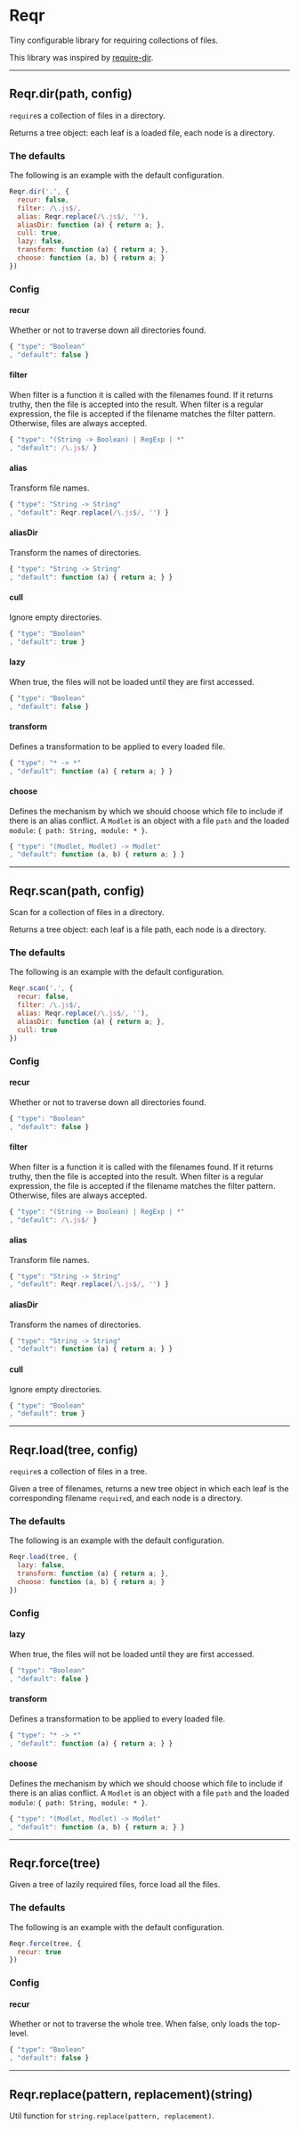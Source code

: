 # Reqr

Tiny configurable library for requiring collections of files.

This library was inspired by [require-dir](https://www.npmjs.org/package/require-dir).

---

## Reqr.dir(path, config)

`require`s a collection of files in a directory.

Returns a tree object: each leaf is a loaded file, each node is a directory.


### The defaults

The following is an example with the default configuration.

```js
Reqr.dir('.', {
  recur: false,
  filter: /\.js$/,
  alias: Reqr.replace(/\.js$/, ''),
  aliasDir: function (a) { return a; },
  cull: true,
  lazy: false,
  transform: function (a) { return a; },
  choose: function (a, b) { return a; }
})
```


### Config

#### recur

Whether or not to traverse down all directories found.

```js
{ "type": "Boolean"
, "default": false }
```

#### filter

When filter is a function it is called with the filenames found. If it returns truthy, then the file is accepted into the result. When filter is a regular expression, the file is accepted if the filename matches the filter pattern. Otherwise, files are always accepted.

```js
{ "type": "(String -> Boolean) | RegExp | *"
, "default": /\.js$/ }
```

#### alias

Transform file names.

```js
{ "type": "String -> String"
, "default": Reqr.replace(/\.js$/, '') }
```

#### aliasDir

Transform the names of directories.

```js
{ "type": "String -> String"
, "default": function (a) { return a; } }
```

#### cull

Ignore empty directories.

```js
{ "type": "Boolean"
, "default": true }
```

#### lazy

When true, the files will not be loaded until they are first accessed.

```js
{ "type": "Boolean"
, "default": false }
```

#### transform

Defines a transformation to be applied to every loaded file.

```js
{ "type": "* -> *"
, "default": function (a) { return a; } }
```

#### choose

Defines the mechanism by which we should choose which file to include if
there is an alias conflict.  A `Modlet` is an object with a file `path` and
the loaded `module`: `{ path: String, module: * }`.

```js
{ "type": "(Modlet, Modlet) -> Modlet"
, "default": function (a, b) { return a; } }
```


---

## Reqr.scan(path, config)


Scan for a collection of files in a directory.

Returns a tree object: each leaf is a file path, each node is a directory.


### The defaults

The following is an example with the default configuration.

```js
Reqr.scan('.', {
  recur: false,
  filter: /\.js$/,
  alias: Reqr.replace(/\.js$/, ''),
  aliasDir: function (a) { return a; },
  cull: true
})
```


### Config

#### recur

Whether or not to traverse down all directories found.

```js
{ "type": "Boolean"
, "default": false }
```

#### filter

When filter is a function it is called with the filenames found. If it returns truthy, then the file is accepted into the result. When filter is a regular expression, the file is accepted if the filename matches the filter pattern. Otherwise, files are always accepted.

```js
{ "type": "(String -> Boolean) | RegExp | *"
, "default": /\.js$/ }
```

#### alias

Transform file names.

```js
{ "type": "String -> String"
, "default": Reqr.replace(/\.js$/, '') }
```

#### aliasDir

Transform the names of directories.

```js
{ "type": "String -> String"
, "default": function (a) { return a; } }
```

#### cull

Ignore empty directories.

```js
{ "type": "Boolean"
, "default": true }
```


---

## Reqr.load(tree, config)

`require`s a collection of files in a tree.

Given a tree of filenames, returns a new tree object in which each leaf is
the corresponding filename `require`d, and each node is a directory.


### The defaults

The following is an example with the default configuration.

```js
Reqr.load(tree, {
  lazy: false,
  transform: function (a) { return a; },
  choose: function (a, b) { return a; }
})
```


### Config

#### lazy

When true, the files will not be loaded until they are first accessed.

```js
{ "type": "Boolean"
, "default": false }
```

#### transform

Defines a transformation to be applied to every loaded file.

```js
{ "type": "* -> *"
, "default": function (a) { return a; } }
```

#### choose

Defines the mechanism by which we should choose which file to include if
there is an alias conflict.  A `Modlet` is an object with a file `path` and
the loaded `module`: `{ path: String, module: * }`.

```js
{ "type": "(Modlet, Modlet) -> Modlet"
, "default": function (a, b) { return a; } }
```


---

## Reqr.force(tree)

Given a tree of lazily required files, force load all the files.


### The defaults

The following is an example with the default configuration.

```js
Reqr.force(tree, {
  recur: true
})
```


### Config

#### recur

Whether or not to traverse the whole tree. When false, only loads the top-level.

```js
{ "type": "Boolean"
, "default": false }
```


---

## Reqr.replace(pattern, replacement)(string)

Util function for `string.replace(pattern, replacement)`.

